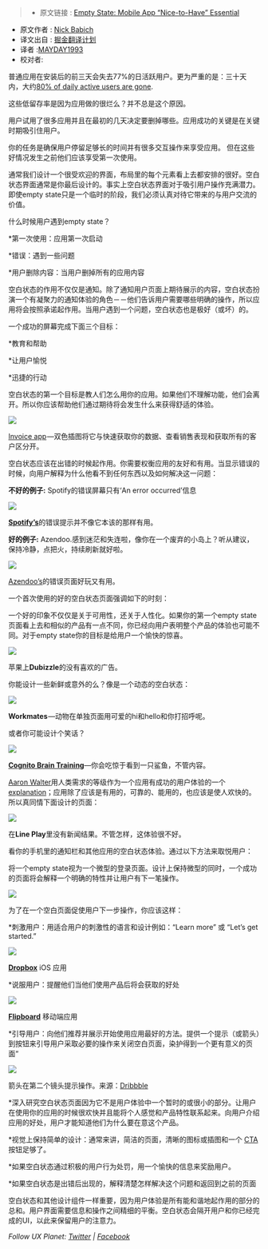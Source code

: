 > * 原文链接 : [Empty State: Mobile App “Nice-to-Have” Essential](https://uxplanet.org/empty-state-mobile-app-nice-to-have-essential-f11c29f01f3)
* 原文作者 : [Nick Babich](http://babich.biz/)
* 译文出自 : [掘金翻译计划](https://github.com/xitu/gold-miner)
* 译者 :[MAYDAY1993](https://github.com/MAYDAY1993)
* 校对者:

普通应用在安装后的前三天会失去77%的日活跃用户。更为严重的是：三十天内，大约[80% of daily active users are gone](https://www.linkedin.com/pulse/losing-80-mobile-users-normal-why-best-apps-do-better-andrew-chen).

这些低留存率是因为应用做的很烂么？并不总是这个原因。

用户试用了很多应用并且在最初的几天决定要删掉哪些。应用成功的关键是在关键时期吸引住用户。

你的任务是确保用户停留足够长的时间并有很多交互操作来享受应用。 但在这些好情况发生之前他们应该享受第一次使用。

通常我们设计一个很受欢迎的界面，布局里的每个元素看上去都安排的很好。空白状态界面通常是你最后设计的。事实上空白状态界面对于吸引用户操作充满潜力。即使empty state只是一个临时的阶段，我们必须认真对待它带来的与用户交流的价值。

什么时候用户遇到empty state？

*第一次使用：应用第一次启动

*错误：遇到一些问题

*用户删除内容：当用户删掉所有的应用内容

空白状态的作用不仅仅是通知。除了通知用户页面上期待展示的内容，空白状态扮演一个有凝聚力的通知体验的角色－－他们告诉用户需要哪些明确的操作，所以应用将会按照承诺起作用。当用户遇到一个问题，空白状态也是极好（或坏）的。

一个成功的屏幕完成下面三个目标：

*教育和帮助

*让用户愉悦

*迅捷的行动

空白状态的第一个目标是教人们怎么用你的应用。如果他们不理解功能，他们会离开。所以你应该帮助他们通过期待将会发生什么来获得舒适的体验。

![](https://cdn-images-1.medium.com/max/800/1*Ssdl9aLaPp00aSyXk_9dfw.gif)


[Invoice app](https://dribbble.com/shots/2264802-Empty-states) —双色插图将它与快速获取你的数据、查看销售表现和获取所有的客户区分开。


空白状态应该在出错的时候起作用。你需要权衡应用的友好和有用。当显示错误的时候，向用户解释为什么他看不到任何东西以及如何解决这一问题：

**不好的例子:** Spotify的错误屏幕只有‘An error occurred’信息


![](https://cdn-images-1.medium.com/max/800/1*flCJh0D4pHW_MvN4WRwRxw.png)


[**Spotify’s**](https://itunes.apple.com/us/app/spotify-music/id324684580?mt=8)的错误提示并不像它本该的那样有用。

**好的例子:** Azendoo.感到迷茫和失连啦，像你在一个废弃的小岛上？听从建议，保持冷静，点把火，持续刷新就好啦。

![](https://cdn-images-1.medium.com/max/800/1*ydkY2tT5WIKUUH6KE6Te3w.png)

[Azendoo’s](https://itunes.apple.com/us/app/azendoo-tasks-conversations/id581907820?mt=8)的错误页面好玩又有用。

一个首次使用的好的空白状态页面强调如下的时刻：

一个好的印象不仅仅是关于可用性，还关于人性化。如果你的第一个empty state页面看上去和相似的产品有一点不同，你已经向用户表明整个产品的体验也可能不同。对于empty state你的目标是给用户一个愉快的惊喜。

![](https://cdn-images-1.medium.com/max/800/1*lds5Wy3tr9ZfczCvBDQcfA.png)

苹果上**Dubizzle**的没有喜欢的广告。

你能设计一些新鲜或意外的么？像是一个动态的空白状态：

![](https://cdn-images-1.medium.com/max/800/1*8rPDEnwRzQnReRL0CKdLzA.gif)

**Workmates** —动物在单独页面用可爱的hi和hello和你打招呼呢。

或者你可能设计个笑话？

![](https://cdn-images-1.medium.com/max/800/1*JBp1Gfz0tEyjkMsnncv-WA.png)


[**Cognito Brain Training**](https://itunes.apple.com/us/app/cognito-brain-training-games/id872808619?mt=8)—你会吃惊于看到一只鲨鱼，不管内容。

[Aaron Walter](https://twitter.com/aarron?lang=en)用人类需求的等级作为一个应用有成功的用户体验的一个[explanation](https://speakerdeck.com/aarron/learning-to-love-humans-emotional-interface-design)；应用除了应该是有用的，可靠的、能用的，也应该是使人欢快的。所以真同情下面设计的页面：

![](https://cdn-images-1.medium.com/max/800/1*YkkBujuWgkAgfHzF2LhGIA.jpeg)

在**Line Play**里没有新闻结果。不管怎样，这体验很不好。

看你的手机里的通知栏和其他应用的空白状态体验。通过以下方法来取悦用户：

将一个empty state视为一个微型的登录页面。设计上保持微型的同时，一个成功的页面将会解释一个明确的特性并让用户有下一笔操作。

![](https://cdn-images-1.medium.com/max/800/1*8uoH4mJgXckTrXI00ENcsA.png)


为了在一个空白页面促使用户下一步操作，你应该这样：

*刺激用户：用适合用户的刺激性的语言和设计例如：“Learn more” 或 “Let’s get started.”

![](https://cdn-images-1.medium.com/max/800/1*vPq7xB-7dPR0lbm0yrXokg.png)

[**Dropbox**](https://itunes.apple.com/us/app/dropbox/id327630330?mt=8) iOS 应用

*说服用户：提醒他们当他们使用产品后将会获取的好处

![](https://cdn-images-1.medium.com/max/800/0*NJntJk_zESA2Wh9r.)


[**Flipboard**](https://flipboard.com/) 移动端应用

*引导用户：向他们推荐并展示开始使用应用最好的方法。提供一个提示（或箭头）到按钮来引导用户采取必要的操作来关闭空白页面，染护得到一个更有意义的页面“

![](https://cdn-images-1.medium.com/max/800/0*x9PMwcO5DYUoRmeP.png)

箭头在第二个镜头提示操作。来源：[Dribbble](https://dribbble.com/shots/2096264-Empty-states)

*深入研究空白状态页面因为它不是用户体验中一个暂时的或很小的部分。让用户在使用你的应用的时候很欢快并且能将个人感觉和产品特性联系起来。向用户介绍应用的好处，用户才能知道他们为什么要在意这个产品。

*视觉上保持简单的设计：通常来讲，简洁的页面，清晰的图标或插图和一个 [CTA](https://en.wikipedia.org/wiki/CTA) 按钮足够了。

*如果空白状态通过积极的用户行为处罚，用一个愉快的信息来奖励用户。

*如果空白状态是出错后出现的，解释清楚怎样解决这个问题和返回到之前的页面

空白状态和其他设计组件一样重要，因为用户体验是所有能和谐地起作用的部分的总和。用户界面需要信息和操作之间精细的平衡。空白状态会隔开用户和你已经完成的UI，以此来保留用户的注意力。

_Follow UX Planet:_ [_Twitter_](https://twitter.com/101babich) _|_ [_Facebook_](https://www.facebook.com/uxplanet/)
